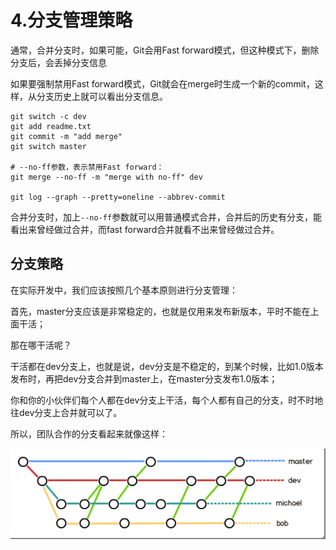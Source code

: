 # 4.分支管理策略


通常，合并分支时，如果可能，Git会用Fast forward模式，但这种模式下，删除分支后，会丢掉分支信息


如果要强制禁用Fast forward模式，Git就会在merge时生成一个新的commit，这样，从分支历史上就可以看出分支信息。




```shell
git switch -c dev
git add readme.txt 
git commit -m "add merge"
git switch master

# --no-ff参数，表示禁用Fast forward：
git merge --no-ff -m "merge with no-ff" dev

git log --graph --pretty=oneline --abbrev-commit
```


合并分支时，加上`--no-ff`参数就可以用普通模式合并，合并后的历史有分支，能看出来曾经做过合并，而fast forward合并就看不出来曾经做过合并。




## 分支策略

在实际开发中，我们应该按照几个基本原则进行分支管理：

首先，master分支应该是非常稳定的，也就是仅用来发布新版本，平时不能在上面干活；

那在哪干活呢？

干活都在dev分支上，也就是说，dev分支是不稳定的，到某个时候，比如1.0版本发布时，再把dev分支合并到master上，在master分支发布1.0版本；

你和你的小伙伴们每个人都在dev分支上干活，每个人都有自己的分支，时不时地往dev分支上合并就可以了。

所以，团队合作的分支看起来就像这样：


![](https://raw.githubusercontent.com/hujianli94/Picgo-atlas/main/img/202308171124570.png)



